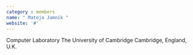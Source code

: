 ```yaml
---
category : members
name: " Mateja Jamnik " 
website: '#'
---
```

Computer Laboratory
The University of Cambridge
Cambridge, England, U.K.

